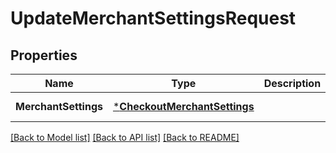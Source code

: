 # UpdateMerchantSettingsRequest

## Properties
Name | Type | Description | Notes
------------ | ------------- | ------------- | -------------
**MerchantSettings** | [***CheckoutMerchantSettings**](CheckoutMerchantSettings.md) |  | [default to null]

[[Back to Model list]](../README.md#documentation-for-models) [[Back to API list]](../README.md#documentation-for-api-endpoints) [[Back to README]](../README.md)

